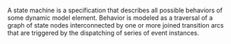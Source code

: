 A state machine is a specification that describes all possible behaviors of some dynamic model element. Behavior is modeled as a traversal of a graph of state nodes interconnected by one or more joined transition arcs that are triggered by the dispatching of series of event instances.